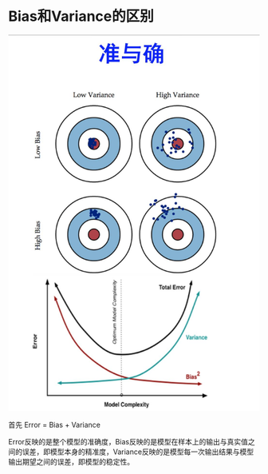 # Bias和Variance的区别

![Bias%E5%92%8CVariance%E7%9A%84%E5%8C%BA%E5%88%AB%20f3313ad6fe564d058e0f39b6739fda1c/Untitled.png](Bias%E5%92%8CVariance%E7%9A%84%E5%8C%BA%E5%88%AB%20f3313ad6fe564d058e0f39b6739fda1c/Untitled.png)

首先 Error = Bias + Variance

Error反映的是整个模型的准确度，Bias反映的是模型在样本上的输出与真实值之间的误差，即模型本身的精准度，Variance反映的是模型每一次输出结果与模型输出期望之间的误差，即模型的稳定性。